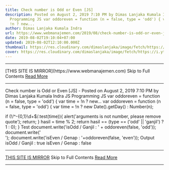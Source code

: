 ```yaml
---
title: Check number is Odd or Even [JS]
description: Posted on August 2, 2019 7:10 PM by Dimas Lanjaka Kumala Indra JS
  Programming JS var oddoreven = function (n = false, type = 'odd') { var time =
  !n ? new...
author: Dimas Lanjaka Kumala Indra
url: https://www.webmanajemen.com/2019/08/check-number-is-odd-or-even-js.html
date: 2019-08-02T19:10:04+07:00
updated: 2019-08-02T12:10:00.000Z
thumbnail: https://res.cloudinary.com/dimaslanjaka/image/fetch/https://i.ytimg.com/vi/jFazrvLodrA/maxresdefault.jpg
cover: https://res.cloudinary.com/dimaslanjaka/image/fetch/https://i.ytimg.com/vi/jFazrvLodrA/maxresdefault.jpg
---
```


<hr/> [THIS SITE IS MIRROR](https://www.webmanajemen.com) Skip to Full Contents <a href="https://www.webmanajemen.com/2019/08/check-number-is-odd-or-even-js.html" rel="follow" class="button" id="read-more">Read More</a> <hr/> Check number is Odd or Even [JS] - Posted on August 2, 2019 7:10 PM by Dimas Lanjaka Kumala Indra JS Programming JS var oddoreven = function (n = false, type = 'odd') { var time = !n ? new... var oddoreven = function (n = false, type = 'odd') {
  var time = !n ? new Date().getDay() : Number(n);
  
  if (!/^-{0,1}\d+$/.test(time)){
    alert('arguments is not number, please remove quote');
    return;
  }
  hasil = time % 2;
  return hasil == (type == ('odd' || 'ganjil') ? 1 : 0);
}
Test
document.write('isOdd / Ganjil : ' + oddoreven(false, 'odd'));
document.write('<br/>');
document.write('isEven / Genap : '+oddoreven(false, 'even'));
Output
isOdd / Ganjil : true
isEven / Genap : false <hr/> [THIS SITE IS MIRROR](https://www.webmanajemen.com) Skip to Full Contents <a href="https://www.webmanajemen.com/2019/08/check-number-is-odd-or-even-js.html" rel="follow" class="button" id="read-more">Read More</a> <hr/>